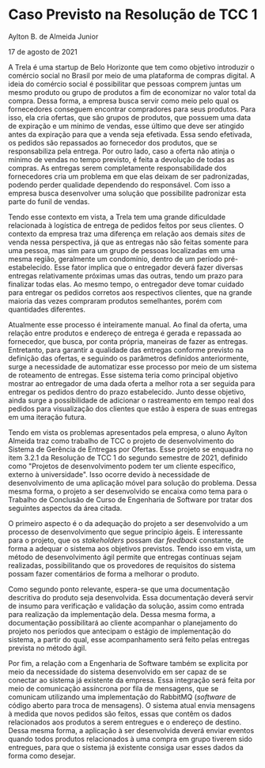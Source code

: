 # Caso Previsto na Resolução de TCC 1

Aylton B. de Almeida Junior

17 de agosto de 2021

A Trela é uma startup de Belo Horizonte que tem como objetivo introduzir o comércio social no Brasil por meio de uma plataforma de compras digital. A ideia do comércio social é possibilitar que pessoas comprem juntas um mesmo produto ou grupo de produtos a fim de economizar no valor total da compra. Dessa forma, a empresa busca servir como meio pelo qual os fornecedores conseguem encontrar compradores para seus produtos. Para isso, ela cria ofertas, que são grupos de produtos, que possuem uma data de expiração e um mínimo de vendas, esse último que deve ser atingido antes da expiração para que a venda seja efetivada. Essa sendo efetivada, os pedidos são repassados ao fornecedor dos produtos, que se responsabiliza pela entrega. Por outro lado, caso a oferta não atinja o mínimo de vendas no tempo previsto, é feita a devolução de todas as compras. As entregas serem completamente responsabilidade dos fornecedores cria um problema em que elas deixam de ser padronizadas, podendo perder qualidade dependendo do responsável. Com isso a empresa busca desenvolver uma solução que possibilite padronizar esta parte do funil de vendas.

Tendo esse contexto em vista, a Trela tem uma grande dificuldade relacionada à logística de entrega de pedidos feitos por seus clientes. O contexto da empresa traz uma diferença em relação aos demais _sites_ de venda nessa perspectiva, já que as entregas não são feitas somente para uma pessoa, mas sim para um grupo de pessoas localizadas em uma mesma região, geralmente um condomínio, dentro de um período pré-estabelecido. Esse fator implica que o entregador deverá fazer diversas entregas relativamente próximas umas das outras, tendo um prazo para finalizar todas elas. Ao mesmo tempo, o entregador deve tomar cuidado para entregar os pedidos corretos aos respectivos clientes, que na grande maioria das vezes compraram produtos semelhantes, porém com quantidades diferentes.

Atualmente esse processo é inteiramente manual. Ao final da oferta, uma relação entre produtos e endereço de entrega é gerada e repassada ao fornecedor, que busca, por conta própria, maneiras de fazer as entregas. Entretanto, para garantir a qualidade das entregas conforme previsto na definição das ofertas, e seguindo os parâmetros definidos anteriormente, surge a necessidade de automatizar esse processo por meio de um sistema de roteamento de entregas. Esse sistema teria como principal objetivo mostrar ao entregador de uma dada oferta a melhor rota a ser seguida para entregar os pedidos dentro do prazo estabelecido. Junto desse objetivo, ainda surge a possibilidade de adicionar o rastreamento em tempo real dos pedidos para visualização dos clientes que estão à espera de suas entregas em uma iteração futura.

Tendo em vista os problemas apresentados pela empresa, o aluno Aylton Almeida traz como trabalho de TCC o projeto de desenvolvimento do Sistema de Gerência de Entregas por Ofertas. Esse projeto se enquadra no item 3.2.1 da Resolução de TCC 1 do segundo semestre de 2021, definido como "Projetos de desenvolvimento podem ter um cliente específico, externo à universidade". Isso ocorre devido à necessidade de desenvolvimento de uma aplicação móvel para solução do problema. Dessa mesma forma, o projeto a ser desenvolvido se encaixa como tema para o Trabalho de Conclusão de Curso de Engenharia de Software por tratar dos seguintes aspectos da área citada.

O primeiro aspecto é o da adequação do projeto a ser desenvolvido a um processo de desenvolvimento que segue princípio ágeis. É interessante para o projeto, que os _stakeholders_ possam dar _feedback_ constante, de forma a adequar o sistema aos objetivos previstos. Tendo isso em vista, um método de desenvolvimento ágil permite que entregas contínuas sejam realizadas, possibilitando que os provedores de requisitos do sistema possam fazer comentários de forma a melhorar o produto.

Como segundo ponto relevante, espera-se que uma documentação descritiva do produto seja desenvolvida. Essa documentação deverá servir de insumo para verificação e validação da solução, assim como entrada para realização da implementação dela. Dessa mesma forma, a documentação possibilitará ao cliente acompanhar o planejamento do projeto nos períodos que antecipam o estágio de implementação do sistema, a partir do qual, esse acompanhamento será feito pelas entregas prevista no método ágil.

Por fim, a relação com a Engenharia de Software também se explicita por meio da necessidade do sistema desenvolvido em ser capaz de se conectar ao sistema já existente da empresa. Essa integração será feita por meio de comunicação assíncrona por fila de mensagens, que se comunicam utilizando uma implementação do RabbitMQ (_software_ de código aberto para troca de mensagens). O sistema atual envia mensagens à medida que novos pedidos são feitos, essas que contêm os dados relacionados aos produtos a serem entregues e o endereço de destino. Dessa mesma forma, a aplicação à ser desenvolvida deverá enviar eventos quando todos produtos relacionados à uma compra em grupo tiverem sido entregues, para que o sistema já existente consiga usar esses dados da forma como desejar.
